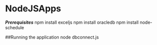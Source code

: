 # NodeJSApps
***Prerequisites***
npm install exceljs
npm install oracledb
npm install node-schedule

##Running the application
node dbconnect.js



